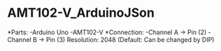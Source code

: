 # AMT102-V_ArduinoJSon
*Parts:
-Arduino Uno 
-AMT102-V 
*Connection:
-Channel A -> Pin (2)
-Channel B -> Pin (3)
Resolution: 2048 (Default: Can be changed by DIP)
